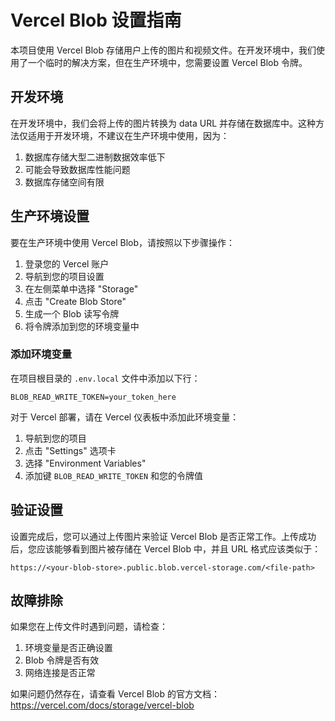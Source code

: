 # Vercel Blob 设置指南

本项目使用 Vercel Blob 存储用户上传的图片和视频文件。在开发环境中，我们使用了一个临时的解决方案，但在生产环境中，您需要设置 Vercel Blob 令牌。

## 开发环境

在开发环境中，我们会将上传的图片转换为 data URL 并存储在数据库中。这种方法仅适用于开发环境，不建议在生产环境中使用，因为：

1. 数据库存储大型二进制数据效率低下
2. 可能会导致数据库性能问题
3. 数据库存储空间有限

## 生产环境设置

要在生产环境中使用 Vercel Blob，请按照以下步骤操作：

1. 登录您的 Vercel 账户
2. 导航到您的项目设置
3. 在左侧菜单中选择 "Storage"
4. 点击 "Create Blob Store"
5. 生成一个 Blob 读写令牌
6. 将令牌添加到您的环境变量中

### 添加环境变量

在项目根目录的 `.env.local` 文件中添加以下行：

```
BLOB_READ_WRITE_TOKEN=your_token_here
```

对于 Vercel 部署，请在 Vercel 仪表板中添加此环境变量：

1. 导航到您的项目
2. 点击 "Settings" 选项卡
3. 选择 "Environment Variables"
4. 添加键 `BLOB_READ_WRITE_TOKEN` 和您的令牌值

## 验证设置

设置完成后，您可以通过上传图片来验证 Vercel Blob 是否正常工作。上传成功后，您应该能够看到图片被存储在 Vercel Blob 中，并且 URL 格式应该类似于：

```
https://<your-blob-store>.public.blob.vercel-storage.com/<file-path>
```

## 故障排除

如果您在上传文件时遇到问题，请检查：

1. 环境变量是否正确设置
2. Blob 令牌是否有效
3. 网络连接是否正常

如果问题仍然存在，请查看 Vercel Blob 的官方文档：https://vercel.com/docs/storage/vercel-blob

